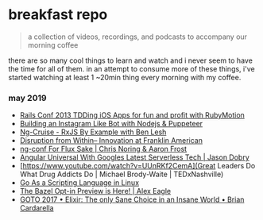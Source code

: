 # breakfast repo
> a collection of videos, recordings, and podcasts to accompany our morning coffee

there are so many cool things to learn and watch and i never seem to have the time for all of them. in an attempt to consume more of these things, i've started watching at least 1 ~20min thing every morning with my coffee.

### may 2019

- [Rails Conf 2013 TDDing iOS Apps for fun and profit with RubyMotion](https://www.youtube.com/watch?v=7v3_t5SK8DM)
- [Building an Instagram Like Bot with Nodejs & Puppeteer](https://www.youtube.com/watch?v=jw4exv4qv2E)
- [Ng-Cruise - RxJS By Example with Ben Lesh](https://www.youtube.com/watch?v=K7AvXUNB2X8)
- [Disruption from Within– Innovation at Franklin American](https://www.youtube.com/watch?v=3qIeg2u7olo)
- [ng-conf For Flux Sake | Chris Noring & Aaron Frost](https://www.youtube.com/watch?v=MlQOdTutrro)
- [Angular Universal With Googles Latest Serverless Tech | Jason Dobry](https://www.youtube.com/watch?v=-6kF824823o)
- [https://www.youtube.com/watch?v=UUnRKf2CemA](Great Leaders Do What Drug Addicts Do | Michael Brody-Waite | TEDxNashville)
- [Go As a Scripting Language in Linux](https://www.youtube.com/watch?v=k7oosn5HrKk)
- [The Bazel Opt-in Preview is Here! | Alex Eagle](https://www.youtube.com/watch?v=J1lnp-nU4wM)
- [GOTO 2017 • Elixir: The only Sane Choice in an Insane World • Brian Cardarella](https://www.youtube.com/watch?v=gom6nEvtl3U)
